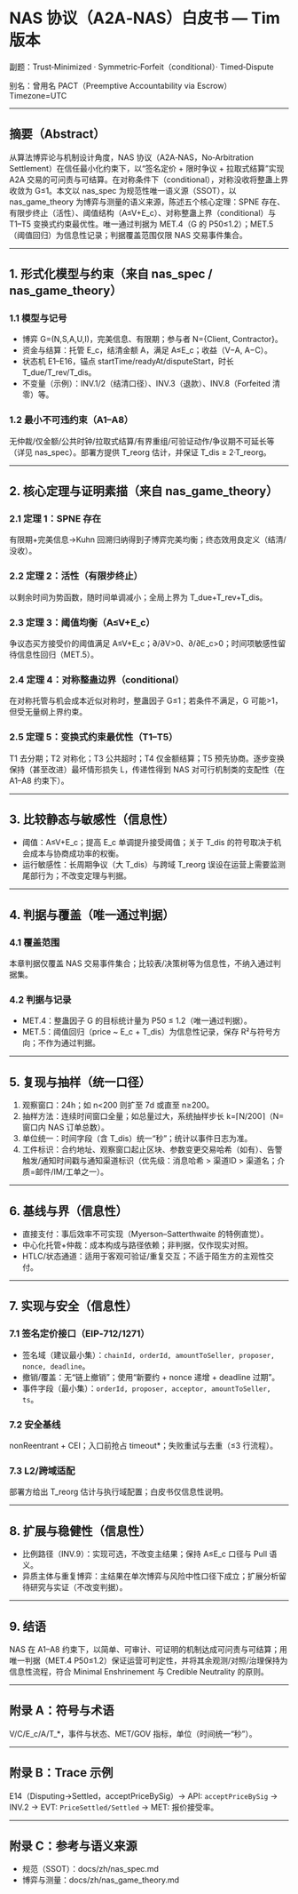 # NAS 协议（A2A‑NAS）白皮书 — Tim 版本

副题：Trust‑Minimized · Symmetric‑Forfeit（conditional）· Timed‑Dispute

别名：曾用名 PACT（Preemptive Accountability via Escrow）
Timezone=UTC

---

## 摘要（Abstract）

从算法博弈论与机制设计角度，NAS 协议（A2A‑NAS，No‑Arbitration Settlement）在信任最小化约束下，以“签名定价 + 限时争议 + 拉取式结算”实现 A2A 交易的可问责与可结算。在对称条件下（conditional），对称没收将整蛊上界收敛为 G≤1。本文以 nas_spec 为规范性唯一语义源（SSOT），以 nas_game_theory 为博弈与测量的语义来源，陈述五个核心定理：SPNE 存在、有限步终止（活性）、阈值结构（A≤V+E_c）、对称整蛊上界（conditional）与 T1–T5 变换式约束最优性。唯一通过判据为 MET.4（G 的 P50≤1.2）；MET.5（阈值回归）为信息性记录；判据覆盖范围仅限 NAS 交易事件集合。

---

## 1. 形式化模型与约束（来自 nas_spec / nas_game_theory）

### 1.1 模型与记号

- 博弈 G=(N,S,A,U,I)，完美信息、有限期；参与者 N={Client, Contractor}。  
- 资金与结算：托管 E_c，结清金额 A，满足 A≤E_c；收益（V−A, A−C）。  
- 状态机 E1–E16，锚点 startTime/readyAt/disputeStart，时长 T_due/T_rev/T_dis。  
- 不变量（示例）：INV.1/2（结清口径）、INV.3（退款）、INV.8（Forfeited 清零）等。

### 1.2 最小不可违约束（A1–A8）

无仲裁/仅金额/公共时钟/拉取式结算/有界重组/可验证动作/争议期不可延长等（详见 nas_spec）。部署方提供 T_reorg 估计，并保证 T_dis ≥ 2·T_reorg。

---

## 2. 核心定理与证明素描（来自 nas_game_theory）

### 2.1 定理 1：SPNE 存在

有限期+完美信息→Kuhn 回溯归纳得到子博弈完美均衡；终态效用良定义（结清/没收）。

### 2.2 定理 2：活性（有限步终止）

以剩余时间为势函数，随时间单调减小；全局上界为 T_due+T_rev+T_dis。

### 2.3 定理 3：阈值均衡（A≤V+E_c）

争议态买方接受价的阈值满足 A≤V+E_c；∂/∂V>0、∂/∂E_c>0；时间项敏感性留待信息性回归（MET.5）。

### 2.4 定理 4：对称整蛊边界（conditional）

在对称托管与机会成本近似对称时，整蛊因子 G≤1；若条件不满足，G 可能>1，但受无量纲上界约束。

### 2.5 定理 5：变换式约束最优性（T1–T5）

T1 去分期；T2 对称化；T3 公共超时；T4 仅金额结算；T5 预先协商。逐步变换保持（甚至改进）最坏情形损失 L，传递性得到 NAS 对可行机制类的支配性（在 A1–A8 约束下）。

---

## 3. 比较静态与敏感性（信息性）

- 阈值：A≤V+E_c；提高 E_c 单调提升接受阈值；关于 T_dis 的符号取决于机会成本与协商成功率的权衡。  
- 运行敏感性：长周期争议（大 T_dis）与跨域 T_reorg 误设在运营上需要监测尾部行为；不改变定理与判据。

---

## 4. 判据与覆盖（唯一通过判据）

### 4.1 覆盖范围

本章判据仅覆盖 NAS 交易事件集合；比较表/决策树等为信息性，不纳入通过判据集。

### 4.2 判据与记录

- MET.4：整蛊因子 G 的目标统计量为 P50 ≤ 1.2（唯一通过判据）。
- MET.5：阈值回归（price ~ E_c + T_dis）为信息性记录，保存 R²与符号方向；不作为通过判据。

---

## 5. 复现与抽样（统一口径）

1) 观察窗口：24h；如 n<200 则扩至 7d 或直至 n≥200。  
2) 抽样方法：连续时间窗口全量；如总量过大，系统抽样步长 k=⌈N/200⌉（N=窗口内 NAS 订单总数）。  
3) 单位统一：时间字段（含 T_dis）统一“秒”；统计以事件日志为准。  
4) 工件标识：合约地址、观察窗口起止区块、参数变更交易哈希（如有）、告警触发/通知时间戳与通知渠道标识（优先级：消息哈希 > 渠道ID > 渠道名；介质=邮件/IM/工单之一）。

---

## 6. 基线与界（信息性）

- 直接支付：事后效率不可实现（Myerson–Satterthwaite 的特例直觉）。
- 中心化托管+仲裁：成本构成与路径依赖；非判据，仅作现实对照。
- HTLC/状态通道：适用于客观可验证/重复交互；不适于陌生方的主观性交付。

---

## 7. 实现与安全（信息性）

### 7.1 签名定价接口（EIP‑712/1271）

- 签名域（建议最小集）：`chainId, orderId, amountToSeller, proposer, nonce, deadline`。  
- 撤销/覆盖：无“链上撤销”；使用“新要约 + nonce 递增 + deadline 过期”。
- 事件字段（最小集）：`orderId, proposer, acceptor, amountToSeller, ts`。

### 7.2 安全基线

nonReentrant + CEI；入口前抢占 timeout*；失败重试与去重（≤3 行流程）。

### 7.3 L2/跨域适配

部署方给出 T_reorg 估计与执行域配置；白皮书仅信息性说明。

---

## 8. 扩展与稳健性（信息性）

- 比例路径（INV.9）：实现可选，不改变主结果；保持 A≤E_c 口径与 Pull 语义。  
- 异质主体与重复博弈：主结果在单次博弈与风险中性口径下成立；扩展分析留待研究与实证（不改变判据）。

---

## 9. 结语

NAS 在 A1–A8 约束下，以简单、可审计、可证明的机制达成可问责与可结算；用唯一判据（MET.4 P50≤1.2）保证运营可判定性，并将其余观测/对照/治理保持为信息性流程，符合 Minimal Enshrinement 与 Credible Neutrality 的原则。

---

## 附录 A：符号与术语

V/C/E_c/A/T_*，事件与状态、MET/GOV 指标，单位（时间统一“秒”）。

---

## 附录 B：Trace 示例

E14（Disputing→Settled，acceptPriceBySig）→ API: `acceptPriceBySig` → INV.2 → EVT: `PriceSettled/Settled` → MET: 报价接受率。

---

## 附录 C：参考与语义来源

- 规范（SSOT）：docs/zh/nas_spec.md  
- 博弈与测量：docs/zh/nas_game_theory.md

